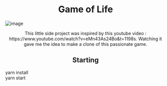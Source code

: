<h1 align="center">Game of Life</h1>

![image](https://github.com/VivierD/Jeu-d-la-vie/assets/96871948/798c11f7-b2de-442a-9d6f-f47f6bc244a3)


<p align="center">This little side project was inspired by this youtube video : https://www.youtube.com/watch?v=eMn43As24Bo&t=1198s. Watching it gave me the idea to make a clone of this passionate game.</p>

<h2 align="center">Starting</h2>
<p>
yarn install
</br>
yarn start
</p>
